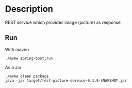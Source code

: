 # Description 
REST service which provides image (picture) as response

## Run
With maven
```
./mvnw spring-boot:run
```

As a Jar
```
./mvnw clean package
java -jar target/rest-picture-service-0.1.0-SNAPSHOT.jar 
```